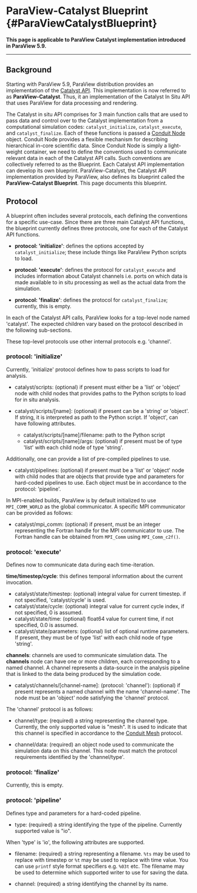 ParaView-Catalyst Blueprint {#ParaViewCatalystBlueprint}
===========================

**This page is applicable to ParaView Catalyst implementation introduced in
ParaView 5.9.**

-----

## Background

Starting with ParaView 5.9, ParaView distribution provides an implementation of
the [Catalyst API](https://catalyst-in-situ.readthedocs.io/). This
implementation is now referred to as **ParaView-Catalyst**. Thus, it an
implementation of the Catalyst In Situ API that uses ParaView for data
processing and rendering.

The Catalyst in situ API comprises for 3 main function calls that are used to
pass data and control over to the Catalyst implementation from a computational
simulation codes: `catalyst_initialize`, `catalyst_execute`, and
`catalyst_finalize`. Each of these functions is passed a
[Conduit Node](https://llnl-conduit.readthedocs.io/en/latest/tutorial_cpp_basics.html)
object. Conduit Node provides a flexible mechanism for describing hierarchical
in-core scientific data. Since Conduit Node is simply a light-weight container,
we need to define the conventions used to communicate relevant data in each of
the Catalyst API calls. Such conventions are collectively referred to as the
Blueprint. Each Catalyst API implementation can develop its own blueprint.
ParaView-Catalyst, the Catalyst API implementation provided by ParaView, also
defines its blueprint called the **ParaView-Catalyst Blueprint**. This page
documents this blueprint.

## Protocol

A blueprint often includes several protocols, each defining the conventions for
a specific use-case. Since there are three main Catalyst API functions, the
blueprint currently defines three protocols, one for each of the Catalyst
API functions.

* **protocol: 'initialize'**: defines the options accepted by
  `catalyst_initialize`; these include things like ParaView Python scripts to
  load.

* **protocol: 'execute'**: defines the protocol for `catalyst_execute` and
  includes information about Catalyst channels i.e. ports on which data is made
  available to in situ processing as well as the actual data from the
  simulation.

* **protocol: 'finalize'**: defines the protocol for `catalyst_finalize`;
  currently, this is empty.


In each of the Catalyst API calls, ParaView looks for a top-level node named
'catalyst'. The expected children vary based on the protocol described in the
following sub-sections.

These top-level protocols use other internal protocols e.g. 'channel'.

### protocol: 'initialize'

Currently, 'initialize' protocol defines how to pass scripts to load for
analysis.

* catalyst/scripts: (optional) if present must either be a 'list' or 'object'
  node with child nodes that provides paths to the Python scripts to load for
  in situ analysis.

* catalyst/scripts/[name]: (optional) if present can be a 'string' or 'object'.
  If string, it is interpreted as path to the Python script. If 'object', can
  have following attributes.

  * catalyst/scripts/[name]/filename: path to the Python script
  * catalyst/scripts/[name]/args: (optional) if present must be of type
  'list' with each child node of type 'string'.

Additionally, one can provide a list of pre-compiled pipelines to use.

* catalyst/pipelines: (optional) if present must be a 'list' or 'object' node
  with child nodes that are objects that provide type and parameters for
  hard-coded pipelines to use. Each object must be in accordance to the
  protocol: 'pipeline'.

In MPI-enabled builds, ParaView is by default initialized to use `MPI_COMM_WORLD`
as the global communicator. A specific MPI communicator can be provided as
follows:

* catalyst/mpi\_comm: (optional) if present, must be an integer representing the
Fortran handle for the MPI communicator to use. The Fortran handle can be
obtained from `MPI_Comm` using `MPI_Comm_c2f()`.

### protocol: 'execute'

Defines now to communicate data during each time-iteration.

**time/timestep/cycle**: this defines temporal information about the current
invocation.

* catalyst/state/timestep: (optional) integral value for current timestep. if not
  specified, 'catalyst/cycle' is used.
* catalyst/state/cycle: (optional) integral value for current cycle index, if not
  specified, 0 is assumed.
* catalyst/state/time: (optional) float64 value for current time, if not specified,
  0.0 is assumed.
* catalyst/state/parameters: (optional) list of optional runtime parameters. If present,
  they must be of type 'list' with each child node of type 'string'.

**channels**: channels are used to communicate simulation data. The **channels**
node can have one or more children, each corresponding to a named channel. A
channel represents a data-source in the analysis pipeline that is linked to the
data being produced by the simulation code.

* catalyst/channels/[channel-name]: (protocol: 'channel'): (optional) if present
  represents a named channel with the name 'channel-name'. The node must be an
  'object' node satisfying the 'channel' protocol.

The 'channel' protocol is as follows:

* channel/type: (required) a string representing the channel type. Currently,
  the only supported value is "mesh". It is used to indicate that this channel
  is specified in accordance to the
  [Conduit Mesh](https://llnl-conduit.readthedocs.io/en/latest/blueprint_mesh.html#) protocol.

* channel/data: (required) an object node used to communicate the simulation
  data on this channel. This node must match the protocol requirements
  identified by the 'channel/type'.

### protocol: 'finalize'

Currently, this is empty.

### protocol: 'pipeline'

Defines type and parameters for a hard-coded pipeline.

* type: (required) a string identifying the type of the pipeline. Currently
  supported value is "io".

When 'type' is 'io', the following attributes are supported.

* filename: (required) a string representing a filename. `%ts` may be used to
  replace with timestep or `%t` may be used to replace with time value. You can
  use `printf` style format specifiers e.g. `%03t` etc. The filename may be used
  to determine which supported writer to use for saving the data.

* channel: (required) a string identifying the channel by its name.
